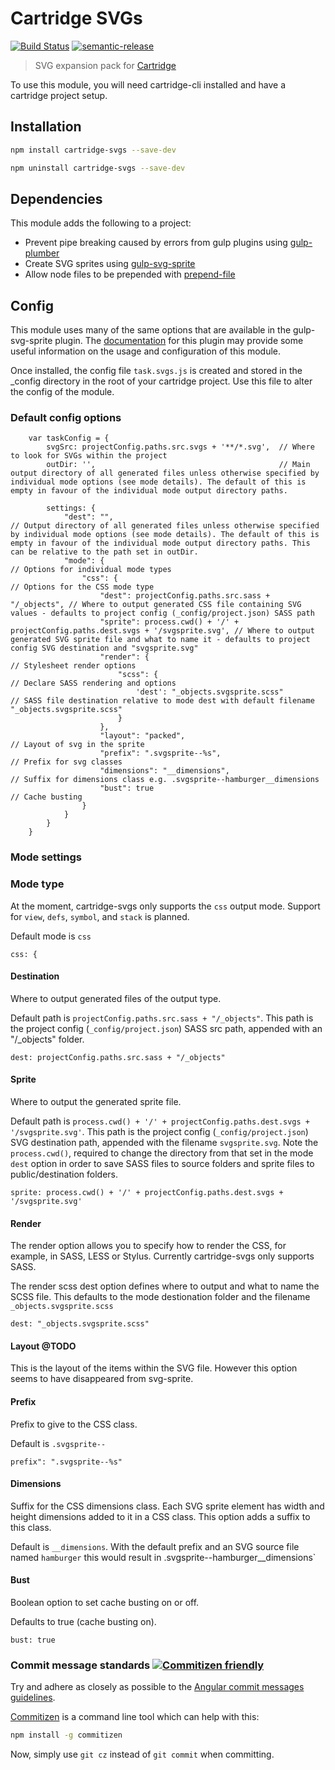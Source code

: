 # Cartridge SVGs 
[![Build Status][travis-image]][travis-url] [![semantic-release](https://img.shields.io/badge/%20%20%F0%9F%93%A6%F0%9F%9A%80-semantic--release-e10079.svg)](https://github.com/semantic-release/semantic-release)

> SVG expansion pack for [Cartridge](https://github.com/cartridge/cartridge)

To use this module, you will need cartridge-cli installed and have a cartridge project setup.

## Installation
```sh
npm install cartridge-svgs --save-dev
```

```sh
npm uninstall cartridge-svgs --save-dev
```

## Dependencies

This module adds the following to a project:

* Prevent pipe breaking caused by errors from gulp plugins using [gulp-plumber](https://www.npmjs.com/package/gulp-plumber)
* Create SVG sprites using [gulp-svg-sprite](https://www.npmjs.com/package/gulp-svg-sprite)
* Allow node files to be prepended with [prepend-file](https://www.npmjs.com/package/prepend-file)

## Config

This module uses many of the same options that are available in the gulp-svg-sprite plugin. The [documentation](https://github.com/jkphl/gulp-svg-sprite) for this plugin may provide some useful information on the usage and configuration of this module. 

Once installed, the config file `task.svgs.js` is created and stored in the _config directory in the root of your cartridge project. Use this file to alter the config of the module.

### Default config options

```
	var taskConfig = {
		svgSrc: projectConfig.paths.src.svgs + '**/*.svg',	// Where to look for SVGs within the project
		outDir: '',											// Main output directory of all generated files unless otherwise specified by individual mode options (see mode details). The default of this is empty in favour of the individual mode output directory paths.

		settings: {
		    "dest": "", 												// Output directory of all generated files unless otherwise specified by individual mode options (see mode details). The default of this is empty in favour of the individual mode output directory paths. This can be relative to the path set in outDir.
		    "mode": {													// Options for individual mode types
		        "css": {												// Options for the CSS mode type
		        	"dest": projectConfig.paths.src.sass + "/_objects", // Where to output generated CSS file containing SVG values - defaults to project config (_config/project.json) SASS path
		        	"sprite": process.cwd() + '/' + projectConfig.paths.dest.svgs + '/svgsprite.svg', // Where to output generated SVG sprite file and what to name it - defaults to project config SVG destination and "svgsprite.svg"
		            "render": {											// Stylesheet render options
		            	"scss": { 										// Declare SASS rendering and options
		            		'dest': "_objects.svgsprite.scss" 			// SASS file destination relative to mode dest with default filename "_objects.svgsprite.scss"
		            	}
		            },
		           	"layout": "packed", 								// Layout of svg in the sprite
		           	"prefix": ".svgsprite--%s", 						// Prefix for svg classes
		           	"dimensions": "__dimensions", 						// Suffix for dimensions class e.g. .svgsprite--hamburger__dimensions
		           	"bust": true 										// Cache busting
		        }
	    	}
	    }
	}
```

### Mode settings

### Mode type

At the moment, cartridge-svgs only supports the `css` output mode. Support for `view`, `defs`, `symbol`, and `stack` is planned.

Default mode is `css`
```
css: {
```

#### Destination

Where to output generated files of the output type.

Default path is `projectConfig.paths.src.sass + "/_objects"`. This path is the project config (`_config/project.json`) SASS src path, appended with an "/_objects" folder.

```
dest: projectConfig.paths.src.sass + "/_objects"
```

#### Sprite

Where to output the generated sprite file.

Default path is `process.cwd() + '/' + projectConfig.paths.dest.svgs + '/svgsprite.svg'`. This path is the project config (`_config/project.json`) SVG destination path, appended with the filename `svgsprite.svg`. Note the `process.cwd()`, required to change the directory from that set in the mode `dest` option in order to save SASS files to source folders and sprite files to public/destination folders.

```
sprite: process.cwd() + '/' + projectConfig.paths.dest.svgs + '/svgsprite.svg'
```

#### Render

The render option allows you to specify how to render the CSS, for example, in SASS, LESS or Stylus. Currently cartridge-svgs only supports SASS.

The render scss dest option defines where to output and what to name the SCSS file. This defaults to the mode destionation folder and the filename `_objects.svgsprite.scss`

```
dest: "_objects.svgsprite.scss"
```

#### Layout @TODO
This is the layout of the items within the SVG file. However this option seems to have disappeared from svg-sprite.

#### Prefix

Prefix to give to the CSS class.

Default is `.svgsprite--` 

```
prefix": ".svgsprite--%s"
```

#### Dimensions

Suffix for the CSS dimensions class. Each SVG sprite element has width and height dimensions added to it in a CSS class. This option adds a suffix to this class.

Default is `__dimensions`. With the default prefix and an SVG source file named `hamburger` this would result in .svgsprite--hamburger__dimensions`

#### Bust

Boolean option to set cache busting on or off.

Defaults to true (cache busting on).

```
bust: true
```

### Commit message standards [![Commitizen friendly](https://img.shields.io/badge/commitizen-friendly-brightgreen.svg)](http://commitizen.github.io/cz-cli/)
Try and adhere as closely as possible to the [Angular commit messages guidelines](https://github.com/angular/angular.js/blob/master/CONTRIBUTING.md#-git-commit-guidelines).

[Commitizen](https://github.com/commitizen/cz-cli) is a command line tool which can help with this:
```sh
npm install -g commitizen
```
Now, simply use `git cz` instead of `git commit` when committing.


[travis-url]: https://travis-ci.org/cartridge/base-module
[travis-image]: https://travis-ci.org/cartridge/base-module.svg?branch=master
